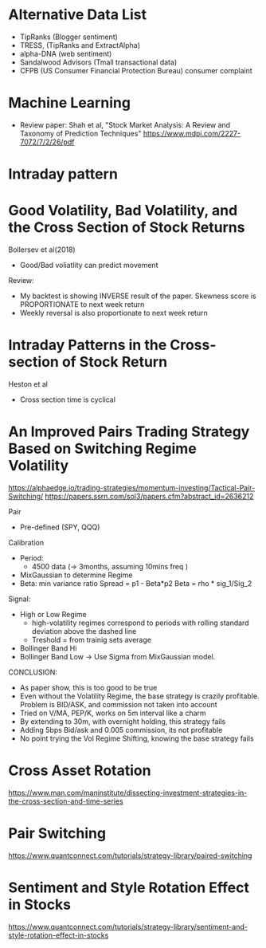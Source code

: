 # Alternative Data List
- TipRanks (Blogger sentiment)
- TRESS, (TipRanks and ExtractAlpha)
- alpha-DNA  (web sentiment)
- Sandalwood Advisors (Tmall transactional data)
- CFPB (US Consumer Financial Protection Bureau) consumer complaint



# Machine Learning
- Review paper: 
Shah et al, "Stock Market Analysis: A Review and Taxonomy of Prediction Techniques"
https://www.mdpi.com/2227-7072/7/2/26/pdf


# Intraday pattern


# Good Volatility, Bad Volatility, and the Cross Section of Stock Returns
Bollersev et al(2018)
- Good/Bad voliatlity can predict movement

Review:
- My backtest is showing INVERSE result of the paper. Skewness score is PROPORTIONATE to next week return
- Weekly reversal is also proportionate to next week return


# Intraday Patterns in the Cross-section of Stock Return
Heston et al
- Cross section time is cyclical

# An Improved Pairs Trading Strategy Based on Switching Regime Volatility
https://alphaedge.io/trading-strategies/momentum-investing/Tactical-Pair-Switching/
https://papers.ssrn.com/sol3/papers.cfm?abstract_id=2636212

Pair 
- Pre-defined (SPY, QQQ)

Calibration
- Period:	
	- 4500 data (-> 3months, assuming 10mins freq )
- MixGaussian to determine Regime 
- Beta: min variance ratio
	Spread = p1 - Beta*p2
	Beta = rho * sig_1/Sig_2

Signal:
- High or Low Regime
	- high-volatility regimes correspond to periods with rolling standard deviation above
	the dashed line
	- Treshold = from trainig sets average
- Bollinger Band Hi
- Bollinger Band Low
	-> Use Sigma from MixGaussian model.


CONCLUSION:
- As paper show, this is too good to be true
- Even without the Volatility Regime, the base strategy is crazily profitable. Problem is BID/ASK, and commission not taken into account
- Tried on V/MA, PEP/K, works on 5m interval like a charm
- By extending to 30m, with overnight holding, this strategy fails
- Adding 5bps Bid/ask and 0.005 commission, its not profitable
- No point trying the Vol Regime Shifting, knowing the base strategy fails



# Cross Asset Rotation
https://www.man.com/maninstitute/dissecting-investment-strategies-in-the-cross-section-and-time-series

# Pair Switching
https://www.quantconnect.com/tutorials/strategy-library/paired-switching

# Sentiment and Style Rotation Effect in Stocks
https://www.quantconnect.com/tutorials/strategy-library/sentiment-and-style-rotation-effect-in-stocks


